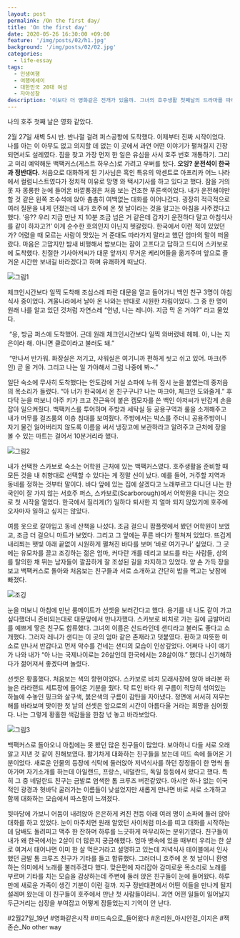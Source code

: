 ```yaml
---
layout: post
permalink: /On the first day/
title: 'On the first day'
date: 2020-05-26 16:30:00 +09:00
feature: '/img/posts/02/h1.jpg'
background: '/img/posts/02/02.jpg'
categories:
  - life-essay
tags:
  - 인생여행
  - 여행에세이
  - 대한민국 20대 여성
  - 자아성찰
description: '이보다 더 영화같은 전개가 있을까. 그녀의 호주생활 첫째날의 드라마를 따라가봅니다.'
---
```


   나의 호주 첫째 날은 영화 같았다. 

 2월 27일 새벽 5시 반. 반나절 걸려 퍼스공항에 도착했다. 이제부터 진짜 시작이었다. 나를 아는 이 아무도 없고 의지할 데 없는 이 곳에서 과연 어떤 이야기가 펼쳐질지 긴장되면서도 설레였다. 짐을 찾고 가장 먼저 한 일은 유심을 사서 호주 번호 개통하기. 그리고 미리 예약해둔 백팩커스(게스트 하우스)로 가려고 우버를 탔다. **오잉? 운전석이 한국과 정반대다.** 처음으로 대화하게 된 기사님은 흑인 특유의 악센트로 아프리카 어느 나라에서 컬럼니스트였다가 정치적 이유로 망명 와 택시기사를 하고 있다고 했다. 잠을 거의 못 자 몽롱한 눈에 들어온 바깥풍경은 처음 보는 건조한 푸른색이었다. 내가 운전해야만 할 것 같은 왼쪽 조수석에 앉아 촘촘히 여백없는 대화를 이어나갔다. 굉장히 적극적으로 여러 질문을 내게 던졌는데 내가 호주에 온 첫 날이라는 것을 알고는 아침을 사주겠다고 했다. ‘응?? 우리 지금 만난 지 10분 조금 넘은 거 같은데 갑자기 운전하다 말고 아침식사를 같이 하자고?!’ 이게 순수한 호의인지 아닌지 헷갈렸다. 한국에서 이런 적이 있었던가? 어렸을 때 모르는 사람이 맛있는 거 준대도 따라가지 말라고 했던 엄마의 말이 떠올랐다. 마음은 고맙지만 밤새 비행해서 밥보다는 잠이 고프다고 답하고 드디어 스카보로에 도착했다. 친절한 기사아저씨가 대문 앞까지 무거운 케리어들을 옮겨주며 앞으로 즐거운 시간만 보내길 바라겠다고 하며 유쾌하게 떠났다.

 ![그림1](C:\Users\Administrator\blog\img\posts\02\04.jpg)

 

체크인시간보다 일찍 도착해 조심스레 파란 대문을 열고 들어가니 백인 친구 3명이 아침식사 중이었다. 겨울나라에서 날아 온 나와는 반대로 시원한 차림이었다. 그 중 한 명이 원래 나를 알고 있던 것처럼 자연스레 “안녕, 나는 레니야. 지금 막 온 거야?” 라고 물었다. 

​      “응, 방금 퍼스에 도착했어. 근데 원래 체크인시간보다 일찍 와버렸네 헤헤. 아, 나는 지은이라 해. 아니면 클로이라고 불러도 돼.”

​      “만나서 반가워. 화장실은 저기고, 샤워실은 여기니까 편하게 씻고 쉬고 있어. 마크(주인) 곧 올 거야. 그리고 나는 일 가야해서 그럼 나중에 봐~.”

 일단 숙소에 무사히 도착했다는 안도감에 거실 쇼파에 누워 잠시 눈을 붙였는데 중저음의 목소리가 들렸다. “아 너가 한국에서 온 친구구나? 나는 마크야, 체크인 도와줄게.” 후다닥 눈을 떠보니 아주 키가 크고 잔근육이 붙은 캡모자를 쓴 백인 아저씨가 반갑게 손을 잡아 일으켜줬다. 백팩커스를 투어하며 주방과 세탁실 등 공용구역과 룰을 소개해주고 내가 머무를 걸즈룸의 이층 침대를 보여줬다. 주방에서는 박스를 주더니 공용주방이니 자기 물건 잃어버리지 않도록 이름을 써서 냉장고에 보관하라고 알려주고 근처에 장을 볼 수 있는 마트는 걸어서 10분거리라 했다. 

![그림2](C:\Users\Administrator\blog\img\posts\02\03.jpg)

 

 내가 선택한 스카보로 숙소는 어학원 근처에 있는 백팩커스였다. 호주생활을 준비할 때 모든 것을 내 취향대로 선택할 수 있다는 게 정말 신이 났다. 예를 들어, 거주할 지역과 동네를 정하는 것부터 말이다. 바다 앞에 있는 집에 살겠다고 노래부르고 다니던 나는 한국인이 잘 가지 않는 서호주 퍼스, 스카보로(Scarborough)에서 어학원을 다니는 것으로 첫 시작을 열었다. 한국에서 질리게(?) 일하다 퇴사한 지 얼마 되지 않았기에 호주에 오자마자 일하고 싶지는 않았다. 

 여름 옷으로 갈아입고 동네 산책을 나섰다. 조금 걸으니 팜플렛에서 봤던 어학원이 보였고, 조금 더 걸으니 마트가 보였다. 그리고 그 앞에는 푸른 바다가 펼쳐져 있었다. 뜨겁게 내리쬐는 햇빛 아래 끝없이 시원하게 펼쳐진 바다를 보며 ‘바로 여기구나’ 싶었다. 그 곳에는 유모차를 끌고 조깅하는 젊은 엄마, 커다란 개를 데리고 보드를 타는 사람들, 상의를 탈의한 채 뛰는 남자들이 깔끔하게 잘 조성된 길을 차지하고 있었다. 양 손 가득 장을 보고 백팩커스로 돌아와 처음보는 친구들과 서로 소개하고 간단히 밥을 먹고는 낮잠에 빠졌다. 

 ![조깅](C:\Users\Administrator\blog\img\posts\02\01.jpg)

 눈을 떠보니 아침에 만난 룸메이트가 선셋을 보러간다고 했다. 용기를 내 나도 같이 가고싶다했더니 준비되는대로 대문앞에서 만나자했다. 스카보로 비치로 가는 길에 금발머리를 예쁘게 땋은 친구도 합류했다. 그녀의 이름은 산드라인데 샌디라고 불러도 좋다고 소개했다. 그러자 레니가 샌디는 이 곳의 엄마 같은 존재라고 덧붙였다. 환하고 따뜻한 미소로 만나서 반갑다고 먼저 악수를 건네는 샌디의 모습이 인상깊었다. 어쩌다 나이 얘기가 나와 내가 “아 나는 국제나이로는 26살인데 한국에서는 28살이야.” 했더니 신기해하다가 젊어져서 좋겠다며 놀렸다. 

 선셋은 황홀했다. 처음보는 색의 향현이었다. 스카보로 비치 모래사장에 앉아 바라본 하늘은 라라랜드 세트장에 들어온 기분을 줬다. 탁 트인 바다 위 구름이 적당히 섞여있는 하늘에 수놓인 핑크와 살구색, 붉은색의 구름이 감탄을 자아냈다. 정면에 서서히 저무는 해를 바라보며 맞이한 첫 날의 선셋은 앞으로의 시간이 아름다울 거라는 희망을 심어줬다. 나는 그렇게 황홀한 색감들을 한참 넋 놓고 바라보았다.

![그림3](C:\Users\Administrator\blog\img\posts\02\02.jpg)

 

 백팩커스로 돌아오니 아침에는 못 봤던 많은 친구들이 많았다. 보아하니 다들 서로 오래 알고 지낸 것 같이 친해보였다. 활기차게 대화하는 친구들을 보는데 미드 속에 들어온 기분이었다. 새로운 인물의 등장에 식탁에 둘러앉아 저녁식사를 하던 장정들이 한 명씩 돌아가며 자기소개를 하는데 아일랜드, 프랑스, 네덜란드, 독일 등등에서 왔다고 했다. 특히 그 중 네덜란드 친구는 금발로 염색한 톰 크루즈 버전같았다. 아시안 하나 없는 이국적인 광경과 혓바닥 굴러가는 이름들이 낮설었지만 새롭게 만나면 바로 서로 소개하고 함께 대화하는 모습에서 따스함이 느껴졌다. 

 뒷마당에 가보니 어둠이 내려앉아 은은하게 켜진 전등 아래 여러 명이 소파에 둘러 앉아 대화를 하고 있었다. 눈이 마주치면 원래 알았던 사이처럼 미소를 띠고 대화를 시작하는데 담배도 돌려피고 맥주 한 잔하며 하루를 느긋하게 마무리하는 분위기였다. 친구들이 내가 왜 한국에서는 2살이 더 많은지 궁금해했다. 엄마 뱃속에 있을 때부터 우리는 한 살로 여겨서 태어나면 이미 한 살 먹은거라고 설명하고 있는데 저녁식사 테이블에서 인사했던 금발 톰 크루즈 친구가 기타를 들고 합류했다. 그러더니 호주에 온 첫 날이니 환영하는 의미에서 노래를 불러주겠다 했다. 맞은편에 자리잡아 감미로운 목소리로 노래를 부르며 기타를 치는 모습을 감상하는데 주변에 둘러 앉은 친구들이 눈에 들어왔다. 하루 만에 새로운 가족이 생긴 기분이 이런 걸까. 지구 정반대편에서 어떤 이들을 만나게 될지 설레며 왔는데 이 친구들이 호주에서 만난 첫 사람들이라니. 과연 어떤 일들이 일어날지 두근거리는 심장을 부여잡고 어떻게 잠들었는지 기억이 안 난다.

\#2월27일_19년 #영화같은시작 #미드속으로_들어왔다 #온리원_아시안걸_이지은 #잭존슨_No other way